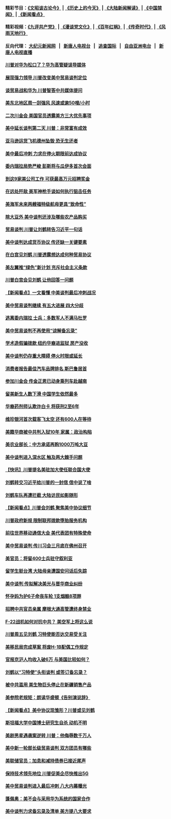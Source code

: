 #### 精彩节目：[《文昭谈古论今》](http://155.138.205.71/wenzhao) | [《历史上的今天》](http://155.138.205.71/today-in-history) | [《大陆新闻解读》](http://155.138.205.71/ntdtv-comedy) | [《中国禁闻》](http://155.138.205.71/ntdtv-news) | [《新闻看点》](http://155.138.205.71/news-insight) 

 #### 精彩视频：[《九评共产党》](http://155.138.205.71:10000/videos/jiuping) | [《漫谈党文化》](http://155.138.205.71:10000/videos/mtdwh) | [《百年红祸》](http://155.138.205.71:10000/videos/bnhh) | [《传奇时代》](http://155.138.205.71:10000/videos/legend) | [《风雨天地行》](http://155.138.205.71:10000/videos/fytdx) 

 #### 反向代理： [大纪元新闻网](http://155.138.205.71:10080/) &nbsp;&nbsp;|&nbsp;&nbsp; [新唐人电视台](http://155.138.205.71:8000/) &nbsp;&nbsp;|&nbsp;&nbsp; [追查国际](http://155.138.205.71:10010/) &nbsp;&nbsp;|&nbsp;&nbsp; [自由亚洲电台](http://155.138.205.71:9800/) &nbsp;&nbsp;|&nbsp;&nbsp; [新唐人电视直播](http://155.138.205.71/) 

#### [川普对华为松口了？华为高管疑误导媒体](../pages/nsc412/n11068381.md?t=02250037) 

#### [展现强力领导 川普改变美中贸易谈判定位](../pages/nsc412/n11068404.md?t=02250037) 

#### [谈贸易战和华为 川普智答中共媒体提问](../pages/nsc412/n11068311.md?t=02250037) 

#### [美东北地区周一刮强风 风速或逾50哩/小时](../pages/nsc412/n11068273.md?t=02250037) 

#### [二次川金会 美国官员透露美方三大优先事项](../pages/nsc412/n11068276.md?t=02250037) 

#### [美中延长谈判第二天 川普：非常富有成效](../pages/nsc412/n11068121.md?t=02250037) 

#### [亚马逊运货飞机德州坠毁 恐无生还者](../pages/nsc412/n11068095.md?t=02250037) 

#### [美中最后冲刺 力求在停火期限前达成协议](../pages/nsc412/n11068045.md?t=02250037) 

#### [委内瑞拉局势严峻 彭斯将与瓜伊多首次会面](../pages/nsc412/n11067617.md?t=02250037) 

#### [到这9家美公司工作 可获最高万元招聘奖金](../pages/nsc412/n11045384.md?t=02250037) 

#### [在远处歼敌 美军神枪手谈如何执行狙击任务](../pages/nsc412/n11067342.md?t=02250037) 

#### [美海军未来两艘福特级航母更具“致命性”](../pages/nsc412/n11062809.md?t=02250037) 

#### [除大豆外 美中谈判还涉及哪些农产品购买](../pages/nsc412/n11067309.md?t=02250037) 

#### [贸易谈判 川普让刘鹤转告习近平一句话](../pages/nsc412/n11067213.md?t=02250037) 

#### [美中谈判达成货币协议 传还缺一关键要素](../pages/nsc412/n11066967.md?t=02250037) 

#### [在白宫见刘鹤 川普透露想达成何种贸易协议](../pages/nsc412/n11066718.md?t=02250037) 

#### [美左翼推“绿色”新计划 充斥社会主义条款](../pages/nsc412/n11066626.md?t=02250037) 

#### [川普白宫会见刘鹤 让他回答一问题](../pages/nsc412/n11066602.md?t=02250037) 

#### [【新闻看点】一文看懂 中美谈判最后冲刺战况](../pages/nsc412/n11066457.md?t=02250037) 

#### [美中贸易谈判继续 有五大进展 四大分歧](../pages/nsc412/n11066391.md?t=02250037) 

#### [逃离委内瑞拉 士兵：多数军人不满马杜罗](../pages/nsc412/n11066361.md?t=02250037) 

#### [美中贸易谈判不再使用“谅解备忘录”](../pages/nsc412/n11066285.md?t=02250037) 

#### [学术造假骗拨款 纽约华裔进监狱 房产没收](../pages/nsc412/n11065527.md?t=02250037) 

#### [美中谈判仍存重大障碍 停火时限或延长](../pages/nsc412/n11064736.md?t=02250037) 

#### [消费者报告最佳汽车品牌排名 斯巴鲁居首](../pages/nsc412/n11064682.md?t=02250037) 

#### [参加川金会 传金正恩已动身乘列车赴越南](../pages/nsc412/n11066064.md?t=02250037) 

#### [留美新生人数下滑 中国学生依然最多](../pages/nsc412/n11065493.md?t=02250037) 

#### [华裔药剂师认欺诈白卡 将获刑2至6年](../pages/nsc412/n11065518.md?t=02250037) 

#### [维珍银河首次载客飞太空 还有600人在等待](../pages/nsc412/n11065320.md?t=02250037) 

#### [美籍华商被中共判入狱10年 家属：政治构陷](../pages/nsc412/n11064869.md?t=02250037) 

#### [美农业部长：中方承诺再购1000万吨大豆](../pages/nsc412/n11065292.md?t=02250037) 

#### [美中谈判进入深水区 触及两大棘手问题](../pages/nsc412/n11064523.md?t=02250037) 

#### [【快讯】川普提名美驻加大使任联合国大使](../pages/nsc412/n11065030.md?t=02250037) 

#### [刘鹤转交习近平给川普的一封信 信中说了啥](../pages/nsc412/n11065005.md?t=02250037) 

#### [刘鹤车队再遭拦截 大陆访民如影随形](../pages/nsc412/n11064859.md?t=02250037) 

#### [【新闻看点】川普会刘鹤 聚焦美中协议细节](../pages/nsc412/n11064522.md?t=02250037) 

#### [川普政府新规 限制联邦拨款堕胎服务机构](../pages/nsc412/n11064673.md?t=02250037) 

#### [前往世界移动通信大会 美代表团有特殊使命](../pages/nsc412/n11064423.md?t=02250037) 

#### [美中贸易谈判 传川习会三月底在佛州召开](../pages/nsc412/n11064654.md?t=02250037) 

#### [美官员：将留400士兵驻守叙利亚](../pages/nsc412/n11064222.md?t=02250037) 

#### [留学生挺台湾 大陆母亲遭国安问话后失踪](../pages/nsc412/n11064310.md?t=02250037) 

#### [美中谈判 传拟解决美光与晋华商业纠纷](../pages/nsc412/n11064263.md?t=02250037) 

#### [怀孕妈为护6子命丧车轮 1支烟酿8项罪](../pages/nsc412/n11064137.md?t=02250037) 

#### [招聘中共官员亲属 摩根大通高管遭终身禁业](../pages/nsc412/n11062061.md?t=02250037) 

#### [F-22战机如何对抗中共？ 美空军上将这么说](../pages/nsc412/n11063375.md?t=02250037) 

#### [川普周五见刘鹤 习特使能否达交易受关注](../pages/nsc412/n11062258.md?t=02250037) 

#### [美移民局完成草案 将废H-1B配偶工作规定](../pages/nsc412/n11061934.md?t=02250037) 

#### [官报京沪人均收入破6万 与美国比较如何？](../pages/nsc412/n11061157.md?t=02250037) 

#### [刘鹤以“习特使”头衔谈判 或签订备忘录？](../pages/nsc412/n11061744.md?t=02250037) 

#### [被中共滥用 美生物巨头停止在新疆销售产品](../pages/nsc412/n11061628.md?t=02250037) 

#### [美参院老规矩：朗读华盛顿《告别演说辞》](../pages/nsc412/n11061660.md?t=02250037) 

#### [【新闻看点】美中协议现雏形？川普或见刘鹤](../pages/nsc412/n11061396.md?t=02250037) 

#### [斯坦福大学中国博士研究生自杀 动机不明](../pages/nsc412/n11061563.md?t=02250037) 

#### [美剧男星遇袭案逆转 川普：他侮辱数千万人](../pages/nsc412/n11061494.md?t=02250037) 

#### [美中新一轮部长级贸易谈判 双方团员有哪些](../pages/nsc412/n11061476.md?t=02250037) 

#### [美联储官员：加息和减持债券已接近尾声](../pages/nsc412/n11061164.md?t=02250037) 

#### [保持技术领先地位 川普促美企尽快推出5G](../pages/nsc412/n11061363.md?t=02250037) 

#### [美中贸易谈判进入最后冲刺 八大内幕曝光](../pages/nsc412/n11061198.md?t=02250037) 

#### [蓬佩奥：美不会与采用华为系统的国家合作](../pages/nsc412/n11061146.md?t=02250037) 

#### [美中谈判力求备忘录及清单 美方提八大要求](../pages/nsc412/n11060804.md?t=02250037) 

